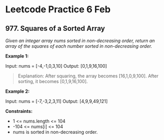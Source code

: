 # Leetcode Practice 6 Feb

## 977. Squares of a Sorted Array
*Given an integer array nums sorted in non-decreasing order, return an array of the squares of each number sorted in non-decreasing order.*

**Example 1:**

Input: nums = [-4,-1,0,3,10]
Output: [0,1,9,16,100]

> Explanation: After squaring, the array becomes [16,1,0,9,100]. After sorting, it becomes [0,1,9,16,100].

**Example 2:**

Input: nums = [-7,-3,2,3,11]
Output: [4,9,9,49,121]
 

**Constraints:**

- 1 <= nums.length <= 104
- -104 <= nums[i] <= 104
- nums is sorted in non-decreasing order.
